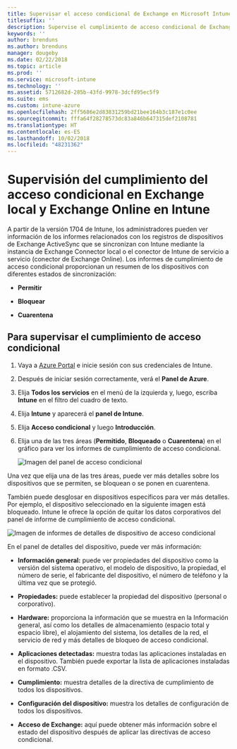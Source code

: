 ```yaml
---
title: Supervisar el acceso condicional de Exchange en Microsoft Intune
titlesuffix: ''
description: Supervise el cumplimiento de acceso condicional de Exchange local y Exchange Online a través de Azure Portal de Intune.
keywords: ''
author: brenduns
ms.author: brenduns
manager: dougeby
ms.date: 02/22/2018
ms.topic: article
ms.prod: ''
ms.service: microsoft-intune
ms.technology: ''
ms.assetid: 5712682d-285b-43fd-9978-3dcfd95ec5f9
ms.suite: ems
ms.custom: intune-azure
ms.openlocfilehash: 2ff5686e2d83831259bd21bee164b3c187e1c0ee
ms.sourcegitcommit: fffa64f28278573dc83a846b647315def2108781
ms.translationtype: HT
ms.contentlocale: es-ES
ms.lasthandoff: 10/02/2018
ms.locfileid: "48231362"
---
```

# <a name="monitor-conditional-access-compliance-for-on-premises-exchange-and-exchange-online-in-intune"></a>Supervisión del cumplimiento del acceso condicional en Exchange local y Exchange Online en Intune

A partir de la versión 1704 de Intune, los administradores pueden ver información de los informes relacionados con los registros de dispositivos de Exchange ActiveSync que se sincronizan con Intune mediante la instancia de Exchange Connector local o el conector de Intune de servicio a servicio (conector de Exchange Online). Los informes de cumplimiento de acceso condicional proporcionan un resumen de los dispositivos con diferentes estados de sincronización:

-   **Permitir**

-   **Bloquear**

-   **Cuarentena**

## <a name="to-monitor-conditional-access-compliance"></a>Para supervisar el cumplimiento de acceso condicional

1.  Vaya a [Azure Portal](https://portal.azure.com/) e inicie sesión con sus credenciales de Intune.

2.  Después de iniciar sesión correctamente, verá el **Panel de Azure**.

3.  Elija **Todos los servicios** en el menú de la izquierda y, luego, escriba **Intune** en el filtro del cuadro de texto.

4.  Elija **Intune** y aparecerá el **panel de Intune**.

5.  Elija **Acceso condicional** y luego **Introducción**.

6.  Elija una de las tres áreas (**Permitido**, **Bloqueado** o **Cuarentena**) en el gráfico para ver los informes de cumplimiento de acceso condicional.

    ![Imagen del panel de acceso condicional](./media/CA-reporting-intune-1.png)

Una vez que elija una de las tres áreas, puede ver más detalles sobre los dispositivos que se permiten, se bloquean o se ponen en cuarentena.

También puede desglosar en dispositivos específicos para ver más detalles. Por ejemplo, el dispositivo seleccionado en la siguiente imagen está bloqueado. Intune le ofrece la opción de quitar los datos corporativos del panel de informe de cumplimiento de acceso condicional.

![Imagen de informes de detalles de dispositivo de acceso condicional](./media/CA-reporting-intune-3.png)

En el panel de detalles del dispositivo, puede ver más información:

-   **Información general:** puede ver propiedades del dispositivo como la versión del sistema operativo, el modelo de dispositivo, la propiedad, el número de serie, el fabricante del dispositivo, el número de teléfono y la última vez que se protegió.

-   **Propiedades:** puede establecer la propiedad del dispositivo (personal o corporativo).

-   **Hardware:** proporciona la información que se muestra en la Información general, así como los detalles de almacenamiento (espacio total y espacio libre), el alojamiento del sistema, los detalles de la red, el servicio de red y más detalles de bloqueo de acceso condicional.

-   **Aplicaciones detectadas:** muestra todas las aplicaciones instaladas en el dispositivo. También puede exportar la lista de aplicaciones instaladas en formato .CSV.

-   **Cumplimiento:** muestra detalles de la directiva de cumplimiento de todos los dispositivos.

-   **Configuración del dispositivo:** muestra los detalles de configuración de todos los dispositivos.

-   **Acceso de Exchange:** aquí puede obtener más información sobre el estado del dispositivo después de aplicar las directivas de acceso condicional.

